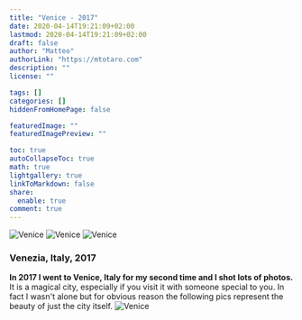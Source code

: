 ```yaml
---
title: "Venice - 2017"
date: 2020-04-14T19:21:09+02:00
lastmod: 2020-04-14T19:21:09+02:00
draft: false
author: "Matteo"
authorLink: "https://mtotaro.com"
description: ""
license: ""

tags: []
categories: []
hiddenFromHomePage: false

featuredImage: ""
featuredImagePreview: ""

toc: true
autoCollapseToc: true
math: true
lightgallery: true
linkToMarkdown: false
share:
  enable: true
comment: true
---
```


<!--more-->

![Venice](/images/uploads/Venice4.png "Venice PNG")
![Venice](/images/uploads/Venice4_100.webp "Venice WEBP")
![Venice](/images/uploads/Venice4_Lossless.png "Venice PNG Lossless")
### Venezia, Italy, 2017

**In 2017 I went to Venice, Italy for my second time and I shot lots of photos.** It is a magical city, especially if you visit it with someone special to you. In fact I wasn't alone but for obvious reason the following pics represent the beauty of just the city itself.
![Venice](/images/Venice4_100.webp)


